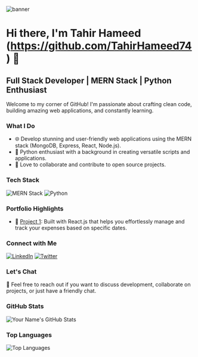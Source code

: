 

![banner](https://github.com/TahirHameed74/tahirhameed74/assets/33459018/52765c7e-d72f-4452-9556-f1dfd2c17902)



# Hi there, I'm Tahir Hameed (https://github.com/TahirHameed74) 👋

## Full Stack Developer | MERN Stack | Python Enthusiast

Welcome to my corner of GitHub! I'm passionate about crafting clean code, building amazing web applications, and constantly learning.

### What I Do
- 🌐 Develop stunning and user-friendly web applications using the MERN stack (MongoDB, Express, React, Node.js).
- 🐍 Python enthusiast with a background in creating versatile scripts and applications.
- 🚀 Love to collaborate and contribute to open source projects.

### Tech Stack
![MERN Stack](https://img.shields.io/badge/Tech%20Stack-MERN-green)
![Python](https://img.shields.io/badge/Python-Intermediate-yellow)

### Portfolio Highlights
- 🌟 [Project 1](https://github.com/TahirHameed74/ExpenseTracker): Built with React.js that helps you effortlessly manage and track your expenses based on specific dates.


### Connect with Me
[![LinkedIn](https://img.shields.io/badge/LinkedIn-Connect-blue)](https://www.linkedin.com/in/tahir-hameed-304568244/)
[![Twitter](https://img.shields.io/badge/Twitter-Follow-blue)](https://twitter.com/tsb_125)

### Let's Chat
💌 Feel free to reach out if you want to discuss development, collaborate on projects, or just have a friendly chat.

### GitHub Stats
![Your Name's GitHub Stats](https://github-readme-stats.vercel.app/api?username=TahirHameed74&show_icons=true&theme=dark)

### Top Languages
![Top Languages](https://github-readme-stats.vercel.app/api/top-langs/?username=TahirHameed74&layout=compact&theme=dark)
